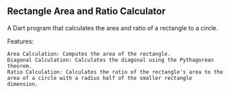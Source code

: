 Rectangle Area and Ratio Calculator
------------------------------------

A Dart program that calculates the area and ratio of a rectangle to a circle.

Features:

    Area Calculation: Computes the area of the rectangle.
    Diagonal Calculation: Calculates the diagonal using the Pythagorean theorem.
    Ratio Calculation: Calculates the ratio of the rectangle's area to the area of a circle with a radius half of the smaller rectangle   dimension.
